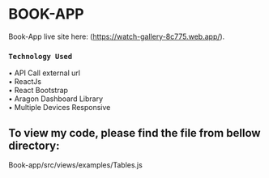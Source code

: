 # BOOK-APP

Book-App live site here: (https://watch-gallery-8c775.web.app/).</br>

### `Technology Used`
•	API Call external url </br>
•	ReactJs</br>
•	React Bootstrap</br>
•	Aragon Dashboard Library</br>
•	Multiple Devices Responsive</br>

## To view my code, please find the file from bellow directory:</br>
Book-app/src/views/examples/Tables.js